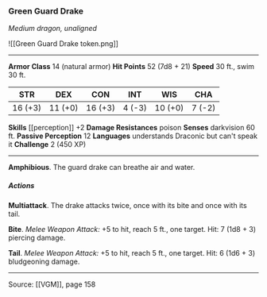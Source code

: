 ### Green Guard Drake
_Medium dragon, unaligned_

![[Green Guard Drake token.png]]




---

**Armor Class** 14 (natural armor)
**Hit Points** 52 (7d8 + 21)
**Speed** 30 ft., swim 30 ft.

| STR     | DEX     | CON     | INT     | WIS     | CHA     |
|---------|---------|---------|---------|---------|---------|
| 16 (+3) | 11 (+0) | 16 (+3) | 4 (-3) | 10 (+0) | 7 (-2) |

**Skills** [[perception]] +2
**Damage Resistances** poison
**Senses** darkvision 60 ft.
**Passive Perception** 12
**Languages** understands Draconic but can't speak it
**Challenge** 2 (450 XP)

---

**Amphibious**. The guard drake can breathe air and water.

##### Actions
**Multiattack**. The drake attacks twice, once with its bite and once with its tail.

**Bite**. _Melee Weapon Attack:_ +5 to hit, reach 5 ft., one target. Hit: 7 (1d8 + 3) piercing damage.

**Tail**. _Melee Weapon Attack:_ +5 to hit, reach 5 ft., one target. Hit: 6 (1d6 + 3) bludgeoning damage.


---

Source: [[VGM]], page 158
